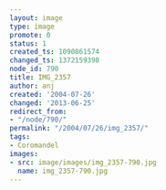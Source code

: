 ```yaml
---
layout: image
type: image
promote: 0
status: 1
created_ts: 1090861574
changed_ts: 1372159398
node_id: 790
title: IMG_2357
author: anj
created: '2004-07-26'
changed: '2013-06-25'
redirect_from:
- "/node/790/"
permalink: "/2004/07/26/img_2357/"
tags:
- Coromandel
images:
- src: image/images/img_2357-790.jpg
  name: img_2357-790.jpg
---
```


